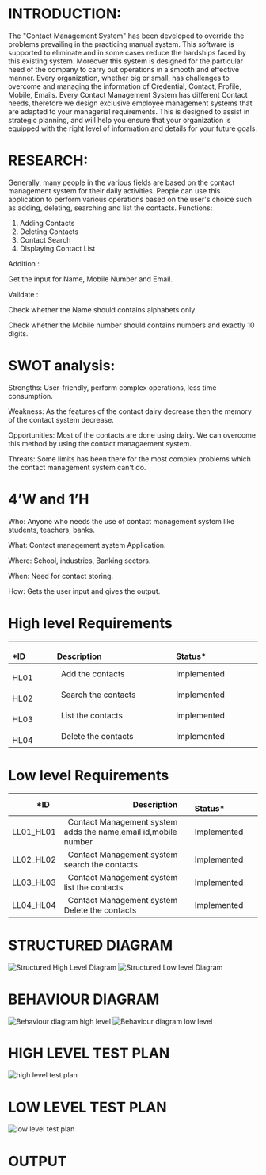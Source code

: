 # INTRODUCTION:
The "Contact Management System" has been developed to override the problems prevailing in the practicing manual system. This software is supported to eliminate and
in some cases reduce the hardships faced by this existing system. Moreover this system is designed for the particular need of the company to carry out operations in a
smooth and effective manner. Every organization, whether big or small, has challenges to overcome and managing the information of Credential, Contact, Profile, Mobile, Emails. Every Contact Management System has different Contact needs, therefore we design exclusive employee management systems that are adapted to your managerial requirements.
This is designed to assist in strategic planning, and will help you ensure that your organization is equipped with the right level of information and details for your future goals.

# RESEARCH:
Generally, many people in the various fields are based on the contact management system for their daily activities. People can use this application to perform various operations based on the user's choice such as adding,  deleting, searching and list the contacts.
Functions:
1) Adding Contacts 
2) Deleting Contacts
3) Contact Search
4) Displaying Contact List

Addition :

Get the input for Name, Mobile Number and Email.

Validate :

Check whether the Name should contains alphabets only.

Check whether the Mobile number should contains numbers and exactly 10 digits.

# SWOT analysis:
Strengths: User-friendly, perform complex operations, less time consumption.

Weakness: As the features of the contact dairy decrease then the memory of the contact system decrease.

Opportunities: Most of the contacts are done using dairy. We can overcome this method by using the contact managaement system.

Threats: Some limits has been there for the most complex problems which the contact management system can't do.

# 4’W and 1’H
Who: Anyone who needs the use of contact management system like students, teachers, banks.

What: Contact management system Application.

Where: School, industries, Banking sectors.

When: Need for contact storing.

How: Gets the user input and gives the output.
# High level Requirements
|`      `*ID|`                 `Description|`            `Status*|
| :- | :- | :- |
|`    `HL01|` `Add the contacts | Implemented |
|`    `HL02|` `Search the contacts | Implemented |
|`    `HL03|` `List the contacts  | Implemented |
|`    `HL04|` `Delete the contacts| Implemented |
# Low level  Requirements

|`      `*ID|`                 `Description|`            `Status*|
| :- | :- | :- |
|LL01\_HL01|` `Contact Management system adds the name,email id,mobile number | Implemented |
|LL02\_HL02|` `Contact Management system search the contacts|Implemented |
|LL03\_HL03|` `Contact Management system list the contacts|Implemented |
|LL04\_HL04|` `Contact Management system Delete the contacts|Implemented |

# STRUCTURED DIAGRAM

![Structured High Level Diagram](https://user-images.githubusercontent.com/98878162/156723192-5f88cecd-d45e-4872-8aa2-a0b5f87e5083.PNG)
![Structured Low level Diagram](https://user-images.githubusercontent.com/98878162/156723198-354c25e8-024d-4d15-a3e4-d34cd78983b3.PNG)

# BEHAVIOUR DIAGRAM
![Behaviour diagram high level](https://user-images.githubusercontent.com/98878162/156723288-a4c6c4ea-d92c-4d5c-91a2-d890960d6533.PNG)
![Behaviour diagram low level](https://user-images.githubusercontent.com/98878162/156723293-cf41db96-d941-49e9-85cf-d0e3440efda7.PNG)

# HIGH LEVEL TEST PLAN
![high level test plan](https://user-images.githubusercontent.com/98878162/156717245-43fce21b-bb64-4945-9377-67d8e9690e75.JPG)
# LOW LEVEL TEST PLAN
![low level test plan](https://user-images.githubusercontent.com/98878162/156722311-c45ff4f9-474c-4ab3-828e-2ccbe8f91371.JPG)

# OUTPUT



